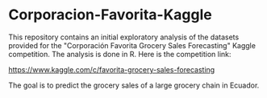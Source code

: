 # Corporacion-Favorita-Kaggle

This repository contains an initial exploratory analysis of the datasets provided for the "Corporación Favorita Grocery Sales Forecasting" Kaggle competition. The analysis is done in R. Here is the competition link:

https://www.kaggle.com/c/favorita-grocery-sales-forecasting

The goal is to predict the grocery sales of a large grocery chain in Ecuador. 
